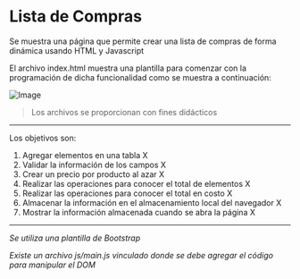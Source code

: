 # Lista de Compras
Se muestra una página que permite crear una lista de compras de forma dinámica usando HTML y Javascript

El archivo index.html muestra una plantilla para comenzar con la programación de dicha funcionalidad como se muestra a continuación:

![Image](https://github.com/jcgeneration/CH45_ListaCompras/blob/main/img/SplashScreen.png)

> Los archivos se proporcionan con fines didácticos

---
Los objetivos son:
1. Agregar elementos en una tabla X
2. Validar la información de los campos X
3. Crear un precio por producto al azar X
4. Realizar las operaciones para conocer el total de elementos X
5. Realizar las operaciones para conocer el total en costo X
6. Almacenar la información en el almacenamiento local del navegador X
7. Mostrar la información almacenada cuando se abra la página X


---

*Se utiliza una plantilla de Bootstrap*

*Existe un archivo js/main.js vinculado donde se debe agregar el código para manipular el DOM*




